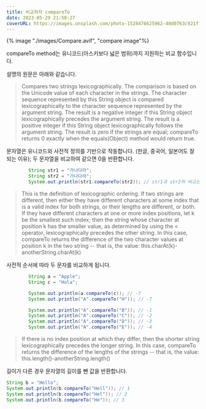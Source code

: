 ```yaml
---
title: 비교하자 compareTo
date: 2023-05-29 21:58:27
coverURL: https://images.unsplash.com/photo-1528476625962-40d0763c921f?ixlib=rb-4.0.3&ixid=M3wxMjA3fDB8MHxwaG90by1wYWdlfHx8fGVufDB8fHx8fA%3D%3D&auto=format&fit=crop&w=830&q=80
---
```

{% image "./images/Compare.avif", "compare image"%}

compareTo method는 유니코드(아스키보다 넓은 범위)까지 지원하는 비교 함수입니다.

설명의 원문은 아래와 같습니다. 

> Compares two strings lexicographically. The comparison is based on the Unicode value of each character in the strings. The character sequence represented by this String object is compared lexicographically to the character sequence represented by the argument string. The result is a negative integer if this String object lexicographically precedes the argument string. The result is a positive integer if this String object lexicographically follows the argument string. The result is zero if the strings are equal; compareTo returns 0 exactly when the equals(Object) method would return true.

문자열은 유니코드와 사전적 정의를 기반으로 작동합니다. (한글, 중국어, 일본어도 잘 되는 이유);
두 문자열을 비교하여 같으면 0을 반환합니다. 
``` java
		String str1 = "가나다라";
		String str2 = "가나다라";
		System.out.println(str1.compareTo(str2)); // str1과 str2의 비교는 0을 반환
```

> This is the definition of lexicographic ordering. If two strings are different, then either they have different characters at some index that is a valid index for both strings, or their lengths are different, or both. If they have different characters at one or more index positions, let k be the smallest such index; then the string whose character at position k has the smaller value, as determined by using the < operator, lexicographically precedes the other string. In this case, compareTo returns the difference of the two character values at position k in the two string -- that is, the value: this.charAt(k)-anotherString.charAt(k)

사전적 순서에 따라 두 문자를 비교하게 됩니다.
```java
		String a = "Apple";
		String c = "Hola";

		System.out.println(a.compareTo(c)); // -7
		System.out.println("A".compareTo("H")); // -7

		System.out.println("A".compareTo("B")); // -1
		System.out.println("A".compareTo("C")); // -2
		System.out.println("A".compareTo("D")); // -3
		System.out.println("A".compareTo("E")); // -4

```
 
> If there is no index position at which they differ, then the shorter string lexicographically precedes the longer string. In this case, compareTo returns the difference of the lengths of the strings -- that is, the value:
 this.length()-anotherString.length()
 
 길이가 다른 경우 문자열의 길이를 뺀 값을 반환합니다.

```java
String b = "Hello";
System.out.println(b.compareTo("Hell")); // 1
System.out.println(b.compareTo("Hel")); // 2
System.out.println(b.compareTo("He")); // 3
```
